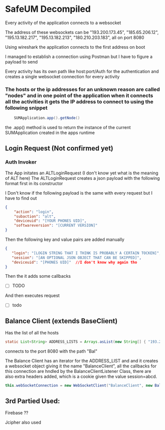 # SafeUM Decompiled

Every activity of the application connects to a websocket

The address of these websockets can be
"193.200.173.45", "185.65.206.12", "195.13.182.217", "195.13.182.213", "180.210.203.183", all on port 8080

Using wireshark the application connects to the first address on boot

I managed to establish a connection using Postman but I have to figure a payload to send

Every activity has its own path like host:port/Auth for the authentication and creates a single websocket connection for every activity

### The hosts or the ip addresses for an unknown reason are called "nodes" and in one point of the application when it connects all the activities it gets the IP address to connect to using the following snippet

```java
    SUMApplication.app().getNode()
```

the .app() method is used to return the instance of the current SUMApplication created in the apps runtime

## Login Request (Not confirmed yet)

### Auth Invoker

The App initates an ALTLoginRequest (I don't know yet what is the meaning of ALT here)
The ALTLoginRequest creates a json payload with the following format first in its constructor

I Don't know if the following payload is the same with every request but I have to find out

```json
{
    "action": "login",
    "subaction": "alt",
    "deviceuid": "[YOUR PHONES UID]",
    "softwareversion": "[CURRENT VERSION]"
}
```

Then the following key and value pairs are added manually

```json
{
   "login": "[LOGIN STRING THAT I THINK IS PROBABLY A CERTAIN TOCKEN]",
   "session": "[AN OPTIONAL JSON OBJECT THAT CAN BE SKIPPED]",
   "deviceuid": "[PHONES UID]"  //I don't know why again tho  
}
```

Then the it adds some callbacks
- [ ] TODO

And then executes request
- [ ] todo

## Balance Client (extends BaseClient)

Has the list of all the hosts
```java 
static List<String> ADDRESS_LISTS = Arrays.asList(new String[] { "193.200.173.45", "185.65.206.12", "195.13.182.217", "195.13.182.213", "180.210.203.183" });
```

connects to the port 8080 with the path "Bal"

The Balance Client has an iterator for the ADDRESS_LIST and and it creates a websocket object giving it the name "BalanceClient", all the callbacks for this connection are hndled by the BalanceClientListener Class, there are also extra headers added, which is a cookie given the value session=abcd.

```java
this.webSocketConnection = new WebSocketClient("BalanceClient", new BalanceClientListener(), this.extraHeaders, this);
```


## 3rd Partied Used:

Firebase ??

Jcipher also used
